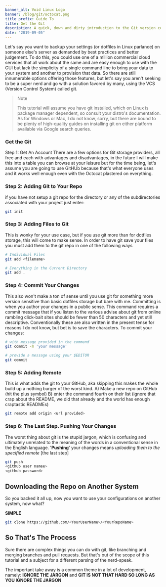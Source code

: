 ```yaml
---
banner_alt: Void Linux Logo
banner: /blog/git/octocat.png
title_prefix: Guide To
title: Get the Git
description: A quick, down and dirty introduction to the Git version control system and its usage within thecontext of Github
date: "2019-09-05"
---
```


Let's say you want to backup your settings (or dotfiles in Linux parlance) on someone else's server as demanded by best practices and better judgement. To do this, you could use one of a million commercial cloud services that all work about the same and are easy enough to use with the GUI but lack the simplicity of a single command line to bring your data to your system and another to provision that data. So there are still innumerable options offering those features, but let's say you aren't seeking to be a super nerd and go with a solution favored by many, using the VCS (Version Control System) called git.

> Note
>
> This tutorial will assume you have git installed, which on Linux is package manager dependent, so consult your distro's documentation. As for Windows or Mac, I do not know, sorry, but there are bound to be plenty of high-quality guides on installing git on either platform available via Google search queries.

### Get the Git

Step 1: Get An Account
There are a few options for Git storage providers, all free and each with advantages and disadvantages, in the future I will make this into a table you can browse at your leisure but for the time being, let's assume you are going to use GitHUb because that's what everyone uses and it works well enough even with the Octocat plastered on everything.

### Step 2: Adding Git to Your Repo

if you have not setup a git repo for the directory or any of the subdirectories associated with your project just enter:

```bash
git init
```

### Step 3: Adding Files to Git

This is wonky for your use case, but if you use git more than for dotfiles storage, this will come to make sense. In order to have git save your files you must add them to the git repo in one of the following ways

```bash
# Individual Files
git add <filename>

# Everything in the Current Directory
git add .
```

### Step 4: Commit Your Changes

This also won't make a ton of sense until you use git for something more version sensitive than basic dotfiles storage but bare with me. Committing is when you author your changes in a public sense. This command requires a commit message that if you listen to the various advise about git from online rambling click-bait sites should be fewer than 50 characters and yet still descriptive. Conventionally these are also written in the present tense for reasons I do not know, but bet is to save the characters. To commit your changes:

```bash
# with message provided in the command
git commit -m 'your message'

# provide a message using your $EDITOR
git commit
```

### Step 5: Adding Remote

This is what adds the git to your GitHub, aka skipping this makes the whole build up a nothing burger of the worst kind.
A) Make a new repo on GitHub (hit the plus symbol)
B) enter the command fourth on their list (ignore that crap about the README, we did that already and the world has enough craptastic READMEs)

```bash
git remote add origin <url provided>
```

### Step 6: The Last Step. Pushing Your Changes

The worst thing about git is the stupid jargon, which is confusing and ultimately unrelated to the meaning of the words in a conventional sense in the English language. '**Pushing**' your changes means _uploading them to the specified remote_ [the last step]

```bash
git push
<github user namee>
<github password>
```

## Downloading the Repo on Another System

So you backed it all up, now you want to use your configurations on another system, now what?

**SIMPLE**

```bash
git clone https://github.com/<YourUserName>/<YourRepoName>
```

## So That's The Process

Sure there are complex things you can do with git, like branching and merging branches and pull requests. But that's out of the scope of this tutorial and a subject for a different parsing of the nerd-speak.

The important take away is a common theme in a lot of development, namely: **IGNORE THE JARGON** and **GIT IS NOT THAT HARD SO LONG AS YOU IGNORE THE JARGON**
